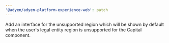 ```yaml
---
'@adyen/adyen-platform-experience-web': patch
---
```


Add an interface for the unsupported region which will be shown by default when the user's legal entity region is unsupported for the Capital component.
